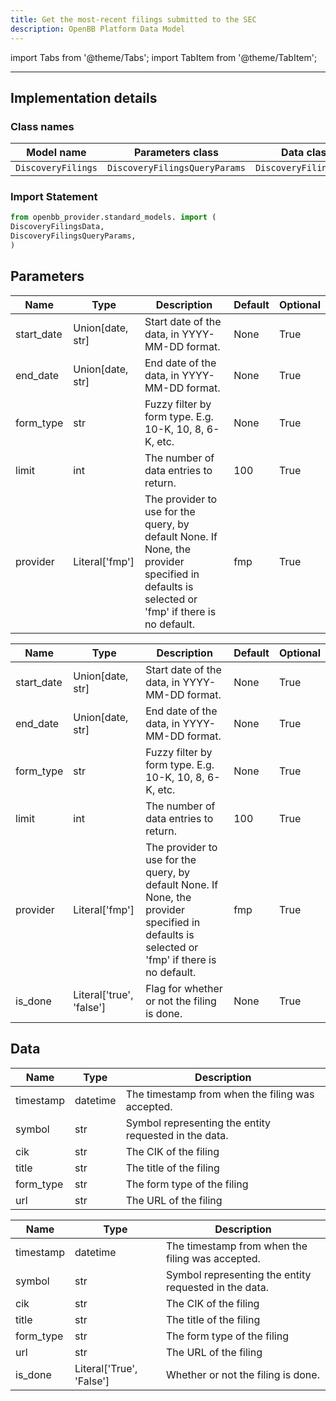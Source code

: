 ```yaml
---
title: Get the most-recent filings submitted to the SEC
description: OpenBB Platform Data Model
---
```


<!-- markdownlint-disable MD012 MD031 MD033 -->

import Tabs from '@theme/Tabs';
import TabItem from '@theme/TabItem';

---

## Implementation details

### Class names

| Model name | Parameters class | Data class |
| ---------- | ---------------- | ---------- |
| `DiscoveryFilings` | `DiscoveryFilingsQueryParams` | `DiscoveryFilingsData` |

### Import Statement

```python
from openbb_provider.standard_models. import (
DiscoveryFilingsData,
DiscoveryFilingsQueryParams,
)
```

## Parameters

<Tabs>
<TabItem value="standard" label="Standard">

| Name | Type | Description | Default | Optional |
| ---- | ---- | ----------- | ------- | -------- |
| start_date | Union[date, str] | Start date of the data, in YYYY-MM-DD format. | None | True |
| end_date | Union[date, str] | End date of the data, in YYYY-MM-DD format. | None | True |
| form_type | str | Fuzzy filter by form type. E.g. 10-K, 10, 8, 6-K, etc. | None | True |
| limit | int | The number of data entries to return. | 100 | True |
| provider | Literal['fmp'] | The provider to use for the query, by default None. If None, the provider specified in defaults is selected or 'fmp' if there is no default. | fmp | True |
</TabItem>

<TabItem value='fmp' label='fmp'>

| Name | Type | Description | Default | Optional |
| ---- | ---- | ----------- | ------- | -------- |
| start_date | Union[date, str] | Start date of the data, in YYYY-MM-DD format. | None | True |
| end_date | Union[date, str] | End date of the data, in YYYY-MM-DD format. | None | True |
| form_type | str | Fuzzy filter by form type. E.g. 10-K, 10, 8, 6-K, etc. | None | True |
| limit | int | The number of data entries to return. | 100 | True |
| provider | Literal['fmp'] | The provider to use for the query, by default None. If None, the provider specified in defaults is selected or 'fmp' if there is no default. | fmp | True |
| is_done | Literal['true', 'false'] | Flag for whether or not the filing is done. | None | True |
</TabItem>

</Tabs>

## Data

<Tabs>
<TabItem value="standard" label="Standard">

| Name | Type | Description |
| ---- | ---- | ----------- |
| timestamp | datetime | The timestamp from when the filing was accepted. |
| symbol | str | Symbol representing the entity requested in the data. |
| cik | str | The CIK of the filing |
| title | str | The title of the filing |
| form_type | str | The form type of the filing |
| url | str | The URL of the filing |
</TabItem>

<TabItem value='fmp' label='fmp'>

| Name | Type | Description |
| ---- | ---- | ----------- |
| timestamp | datetime | The timestamp from when the filing was accepted. |
| symbol | str | Symbol representing the entity requested in the data. |
| cik | str | The CIK of the filing |
| title | str | The title of the filing |
| form_type | str | The form type of the filing |
| url | str | The URL of the filing |
| is_done | Literal['True', 'False'] | Whether or not the filing is done. |
</TabItem>

</Tabs>


